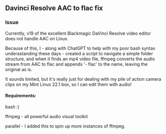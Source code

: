 ## Davinci Resolve AAC to flac fix

### Issue
Currently, v19 of the excellent Blackmagic DaVinci Resolve video editor does not handle AAC on Linux.

Because of this, I - along with ChatGPT to help with my poor bash syntax underastanding these days - created a script to navigate a simple folder structure, and when it finds an mp4 video file, ffmpeg converts the audio stream from AAC to flac and appends '- flac' to the name, leaving the original as is.

It sounds limited, but it's really just for dealing with my pile of action camera clips on my Mint Linux 22.1 box, so I can edit them with audio!

#### Requirements:
bash :)

ffmpeg - all powerful audio visual toolkit

parallel - I added this to spin up more instances of ffmpeg.
